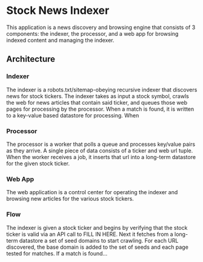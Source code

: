 # Stock News Indexer #

This application is a news discovery and browsing engine that consists of 3 components: the indexer, the processor, and a web app for browsing indexed content and managing the indexer.

## Architecture ##

### Indexer ###
The indexer is a robots.txt/sitemap-obeying recursive indexer that discovers news for stock tickers. The indexer takes as input a stock symbol, crawls the web for news articles that contain said ticker, and queues those web pages for processing by the processor. When a match is found, it is written to a key-value based datastore for processing. When

### Processor ###
The processor is a worker that polls a queue and processes key/value pairs as they arrive. A single piece of data consists of a ticker and web url tuple. When the worker receives a job, it inserts that url into a long-term datastore for the given stock ticker.

### Web App ###
The web application is a control center for operating the indexer and browsing new articles for the various stock tickers.

### Flow ###
The indexer is given a stock ticker and begins by verifying that the stock ticker is valid via an API call to FILL IN HERE. Next it fetches from a long-term datastore a set of seed domains to start crawling. For each URL discovered, the base domain is added to the set of seeds and each page tested for matches. If a match is found... 